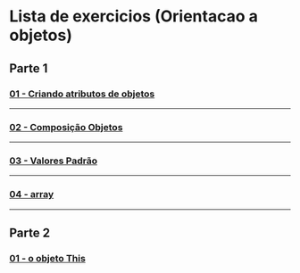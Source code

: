 # Lista de exercicios (Orientacao a objetos)

## Parte 1

### [01 - Criando atributos de objetos](/)
----
### [02 - Composição Objetos ](/)
----
### [03 - Valores Padrão ](/)
----
### [04 - array](/)
----

## Parte 2

### [01 - o objeto This](/)


